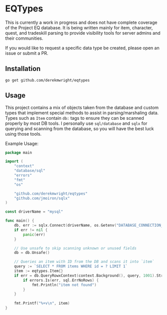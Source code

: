 # EQTypes

This is currently a work in progress and does not have complete coverage of the Project EQ database.
It is being written mainly for item, character, quest, and tradeskill parsing to provide visibility tools for server admins and their communities.

If you would like to request a specific data type be created, please open an issue or submit a PR.

## Installation

    go get github.com/derekmwright/eqtypes

## Usage

This project contains a mix of objects taken from the database and custom types that implement special methods to assist in parsing/marshaling data.
Types such as `Item` contain `db:` tags to ensure they can be scanned properly by most DB tools.
I personally use `sql/database` and `sqlx` for querying and scanning from the database, so you will have the best luck using those tools.

Example Usage:

```go
package main

import (
	"context"
	"database/sql"
	"errors"
	"fmt"
	"os"

	"github.com/derekmwright/eqtypes"
	"github.com/jmoiron/sqlx"
)

const driverName = "mysql"

func main() {
	db, err := sqlx.Connect(driverName, os.Getenv("DATABASE_CONNECTION_STRING"))
	if err != nil {
		panic(err)
	}

	// Use unsafe to skip scanning unknown or unused fields
	db = db.Unsafe()

	// Queries an item with ID from the DB and scans it into `item`
	query := `SELECT * FROM items WHERE id = ? LIMIT 1`
	item := eqtypes.Item{}
	if err = db.QueryRowxContext(context.Background(), query, 1001).StructScan(&item); err != nil {
		if errors.Is(err, sql.ErrNoRows) {
			fmt.Println("item not found")
		}
	}
	
	fmt.Printf("%+v\n", item)
}
```
